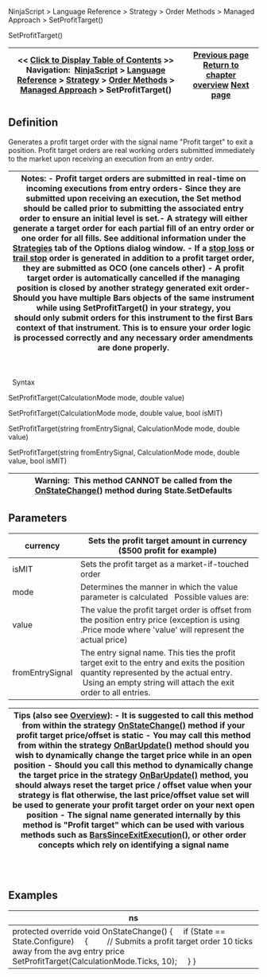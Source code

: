 ﻿
NinjaScript \> Language Reference \> Strategy \> Order Methods \> Managed Approach \> SetProfitTarget()

SetProfitTarget()

| \<\< [Click to Display Table of Contents](setprofittarget.md) \>\> **Navigation:**     [NinjaScript](ninjascript-1.md) \> [Language Reference](language_reference_wip-1.md) \> [Strategy](strategy-1.md) \> [Order Methods](order_methods-1.md) \> [Managed Approach](managed_approach-1.md) \> SetProfitTarget() | [Previous page](setparabolicstop-1.md) [Return to chapter overview](managed_approach-1.md) [Next page](setstoploss-1.md) |
| --- | --- |
## Definition
Generates a profit target order with the signal name "Profit target" to exit a position. Profit target orders are real working orders submitted immediately to the market upon receiving an execution from an entry order. 
 

| Notes: - Profit target orders are submitted in real\-time on incoming executions from entry orders- Since they are submitted upon receiving an execution, the Set method should be called prior to submitting the associated entry order to ensure an initial level is set.- A strategy will either generate a target order for each partial fill of an entry order or one order for all fills. See additional information under the [Strategies](options_strategies-1.md) tab of the Options dialog window. - If a [stop loss](setstoploss-1.md) or [trail stop](settrailstop-1.md) order is generated in addition to a profit target order, they are submitted as OCO (one cancels other) - A profit target order is automatically cancelled if the managing position is closed by another strategy generated exit order- Should you have multiple Bars objects of the same instrument while using SetProfitTarget() in your strategy, you should only submit orders for this instrument to the first Bars context of that instrument. This is to ensure your order logic is processed correctly and any necessary order amendments are done properly. |
| --- |
   

 
Syntax  

SetProfitTarget(CalculationMode mode, double value)  

SetProfitTarget(CalculationMode mode, double value, bool isMIT)  

SetProfitTarget(string fromEntrySignal, CalculationMode mode, double value)  

SetProfitTarget(string fromEntrySignal, CalculationMode mode, double value, bool isMIT)
 

| Warning:  This method CANNOT be called from the [OnStateChange()](onstatechange-1.md) method during State.SetDefaults |
| --- |

## Parameters

| currency | Sets the profit target amount in currency ($500 profit for example) |
| --- | --- |
| isMIT | Sets the profit target as a market\-if\-touched order |
| mode | Determines the manner in which the value parameter is calculated   Possible values are:     | CalculationMode.Currency | PnL away from average entry. Calculated by the dollar per tick value for the order quantity used. When this mode is used, [StopTargetHandling](stoptargethandling-1.md) will automatically be set to ByStrategyPosition | | --- | --- | | CalculationMode.Percent | Percentage away from the average entry, based on the average entry price. | | CalculationMode.Pips | Pips away from average entry. | | CalculationMode.Price | The absolute price point specified. | | CalculationMode.Ticks | Ticks away from entry average entry. |      Please note in percentage calculation mode a value of 1 is equal to 100%, a value of 0\.1 is equal to 10%, and a value of 0\.01 will be 1% |
| value | The value the profit target order is offset from the position entry price (exception is using .Price mode where 'value' will represent the actual price) |
| fromEntrySignal | The entry signal name. This ties the profit target exit to the entry and exits the position quantity represented by the actual entry.  Using an empty string will attach the exit order to all entries. |

| Tips (also see [Overview](managed_approach-1.md)): - It is suggested to call this method from within the strategy [OnStateChange()](onstatechange-1.md) method if your profit target price/offset is static - You may call this method from within the strategy [OnBarUpdate()](onbarupdate-1.md) method should you wish to dynamically change the target price while in an open position - Should you call this method to dynamically change the target price in the strategy [OnBarUpdate()](onbarupdate-1.md) method, you should always reset the target price / offset value when your strategy is flat otherwise, the last price/offset value set will be used to generate your profit target order on your next open position - The signal name generated internally by this method is "Profit target" which can be used with various methods such as [BarsSinceExitExecution()](barssinceexitexecution-1.md), or other order concepts which rely on identifying a signal name |
| --- |
## 
 
## Examples

| ns |
| --- |
| protected override void OnStateChange() {      if (State \=\= State.Configure)      {          // Submits a profit target order 10 ticks away from the avg entry price          SetProfitTarget(CalculationMode.Ticks, 10);      } } |


